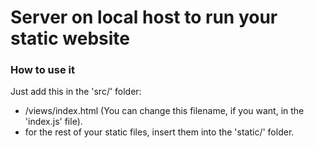 # Server on local host to run your static website

### How to use it
Just add this in the 'src/' folder:

- /views/index.html (You can change this filename, if you want, in the 'index.js' file).
- for the rest of your static files, insert them into the 'static/' folder.
